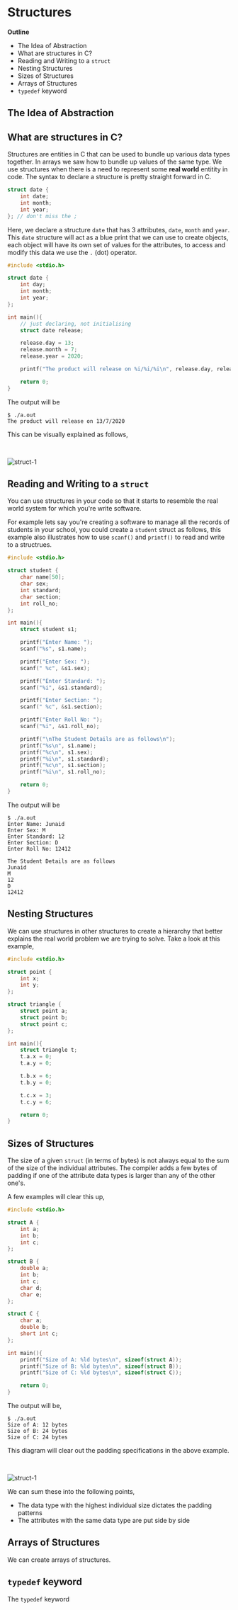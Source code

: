 # Structures

**Outline**
* The Idea of Abstraction
* What are structures in C?
* Reading and Writing to a `struct`
* Nesting Structures
* Sizes of Structures
* Arrays of Structures
* `typedef` keyword


## The Idea of Abstraction



## What are structures in C?

Structures are entities in C that can be used to bundle up various data types together. In arrays we saw how to bundle up values of the same type. We use structures when there is a need to represent some **real world** entitity in code. The syntax to declare a structure is pretty straight forward in C.

```C
struct date {
	int date;
	int month;
	int year;
}; // don't miss the ;
```

Here, we declare a structure `date` that has 3 attributes, `date`, `month` and `year`. This `date` structure will act as a blue print that we can use to create objects, each object will have its own set of values for the attributes, to access and modify this data we use the `.` (dot) operator.

```C
#include <stdio.h>

struct date {
	int day;
	int month;
	int year;
};

int main(){
	// just declaring, not initialising
	struct date release;

	release.day = 13;
	release.month = 7;
	release.year = 2020;

	printf("The product will release on %i/%i/%i\n", release.day, release.month, release.year);

	return 0;
}
```

The output will be

```shell
$ ./a.out
The product will release on 13/7/2020
```

This can be visually explained as follows,

<br>

![struct-1](images/structure-1.png)


## Reading and Writing to a `struct`

You can use structures in your code so that it starts to resemble the real world system for which you're write software. 

For example lets say you're creating a software to manage all the records of students in your school, you could create a `student` struct as follows, this example also illustrates how to use `scanf()` and `printf()` to read and write to a structrues.


```C
#include <stdio.h>

struct student {
	char name[50];
	char sex;
	int standard;
	char section;
	int roll_no;
};

int main(){
	struct student s1;

	printf("Enter Name: ");
	scanf("%s", s1.name);

	printf("Enter Sex: ");
	scanf(" %c", &s1.sex);

	printf("Enter Standard: ");
	scanf("%i", &s1.standard);

	printf("Enter Section: ");
	scanf(" %c", &s1.section);

	printf("Enter Roll No: ");
	scanf("%i", &s1.roll_no);

	printf("\nThe Student Details are as follows\n");
	printf("%s\n", s1.name);
	printf("%c\n", s1.sex);
	printf("%i\n", s1.standard);
	printf("%c\n", s1.section);
	printf("%i\n", s1.roll_no);

	return 0;
}
```

The output will be

```shell
$ ./a.out
Enter Name: Junaid
Enter Sex: M
Enter Standard: 12
Enter Section: D
Enter Roll No: 12412

The Student Details are as follows
Junaid
M
12
D
12412
```

## Nesting Structures

We can use structures in other structures to create a hierarchy that better explains the real world problem we are trying to solve. Take a look at this example,

```C
#include <stdio.h>

struct point {
	int x;
	int y;
};

struct triangle {
	struct point a;
	struct point b;
	struct point c;
};

int main(){
	struct triangle t;
	t.a.x = 0;
	t.a.y = 0;

	t.b.x = 6;
	t.b.y = 0;

	t.c.x = 3;
	t.c.y = 6;

	return 0;
}
```


## Sizes of Structures

The size of a given `struct` (in terms of bytes) is not always equal to the sum of the size of the individual attributes. The compiler adds a few bytes of padding if one of the attribute data types is larger than any of the other one's. 

A few examples will clear this up,

```C
#include <stdio.h>

struct A {
	int a;
	int b;
	int c;
};

struct B {
	double a;
	int b;
	int c;
	char d;
	char e;
};

struct C {
	char a;
	double b;
	short int c;
};

int main(){
	printf("Size of A: %ld bytes\n", sizeof(struct A));
	printf("Size of B: %ld bytes\n", sizeof(struct B));
	printf("Size of C: %ld bytes\n", sizeof(struct C));

	return 0;
}
```

The output will be, 

```shell
$ ./a.out
Size of A: 12 bytes
Size of B: 24 bytes
Size of C: 24 bytes
```

This diagram will clear out the padding specifications in the above example.

<br>

![struct-1](images/structure-2.png)

We can sum these into the following points,

* The data type with the highest individual size dictates the padding patterns
* The attributes with the same data type are put side by side

## Arrays of Structures

We can create arrays of structures.


## `typedef` keyword

The `typedef` keyword